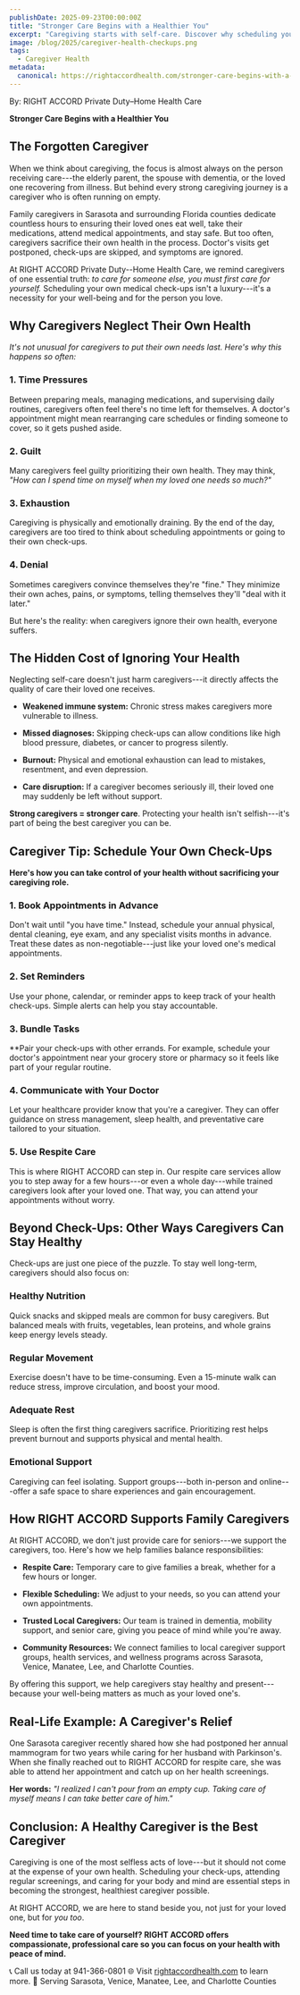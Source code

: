 ```yaml
---
publishDate: 2025-09-23T00:00:00Z
title: "Stronger Care Begins with a Healthier You"
excerpt: "Caregiving starts with self-care. Discover why scheduling your own check-ups is vital for providing the best care to loved ones."
image: /blog/2025/caregiver-health-checkups.png
tags:
  - Caregiver Health
metadata:
  canonical: https://rightaccordhealth.com/stronger-care-begins-with-a-healthier-you
---
```


By: RIGHT ACCORD Private Duty–Home Health Care


**Stronger Care Begins with a Healthier You**

## The Forgotten Caregiver

When we think about caregiving, the focus is almost always on the
person receiving care---the elderly parent, the spouse with dementia, or
the loved one recovering from illness. But behind every strong
caregiving journey is a caregiver who is often running on empty.

Family caregivers in Sarasota and surrounding Florida counties
dedicate countless hours to ensuring their loved ones eat well, take
their medications, attend medical appointments, and stay safe. But too
often, caregivers sacrifice their own health in the process. Doctor's
visits get postponed, check-ups are skipped, and symptoms are ignored.

At RIGHT ACCORD Private Duty--Home Health Care, we remind caregivers
of one essential truth: *to care for someone else, you must first care
for yourself.* Scheduling your own medical check-ups isn't a
luxury---it's a necessity for your well-being and for the person you
love.

## Why Caregivers Neglect Their Own Health

*It's not unusual for caregivers to put their own needs last. Here's
why this happens so often:*

### 1. Time Pressures

Between preparing meals, managing medications, and supervising daily
routines, caregivers often feel there's no time left for themselves. A
doctor's appointment might mean rearranging care schedules or finding
someone to cover, so it gets pushed aside.

### 2. Guilt

Many caregivers feel guilty prioritizing their own health. They may
think, *"How can I spend time on myself when my loved one needs so
much?"*

### 3. Exhaustion

Caregiving is physically and emotionally draining. By the end of the
day, caregivers are too tired to think about scheduling appointments or
going to their own check-ups.

### 4. Denial

Sometimes caregivers convince themselves they're "fine." They minimize
their own aches, pains, or symptoms, telling themselves they'll "deal
with it later."

But here's the reality: when caregivers ignore their own health,
everyone suffers.

## The Hidden Cost of Ignoring Your Health

Neglecting self-care doesn't just harm caregivers---it directly
affects the quality of care their loved one receives.

-   **Weakened immune system:** Chronic stress makes caregivers more vulnerable to illness.

-   **Missed diagnoses:** Skipping check-ups can allow conditions like
    high blood pressure, diabetes, or cancer to progress silently.

-   **Burnout:** Physical and emotional exhaustion can lead to mistakes,
    resentment, and even depression.

-   **Care disruption:** If a caregiver becomes seriously ill, their loved
    one may suddenly be left without support.

**Strong caregivers = stronger care**. Protecting your health isn't
selfish---it's part of being the best caregiver you can be.

## Caregiver Tip: Schedule Your Own Check-Ups

**Here's how you can take control of your health without sacrificing
your caregiving role.**

### 1. Book Appointments in Advance

Don't wait until "you have time." Instead, schedule your annual
physical, dental cleaning, eye exam, and any specialist visits months in
advance. Treat these dates as non-negotiable---just like your loved
one's medical appointments.

### 2. Set Reminders

Use your phone, calendar, or reminder apps to keep track of your
health check-ups. Simple alerts can help you stay accountable.

### 3. Bundle Tasks

**Pair your check-ups with other errands. For example, schedule your
doctor's appointment near your grocery store or pharmacy so it feels
like part of your regular routine.

### 4. Communicate with Your Doctor

Let your healthcare provider know that you're a caregiver. They can
offer guidance on stress management, sleep health, and preventative care
tailored to your situation.

### 5. Use Respite Care

This is where RIGHT ACCORD can step in. Our respite care services
allow you to step away for a few hours---or even a whole day---while
trained caregivers look after your loved one. That way, you can attend
your appointments without worry.

## Beyond Check-Ups: Other Ways Caregivers Can Stay Healthy

Check-ups are just one piece of the puzzle. To stay well long-term,
caregivers should also focus on:

### Healthy Nutrition

Quick snacks and skipped meals are common for busy caregivers. But
balanced meals with fruits, vegetables, lean proteins, and whole grains
keep energy levels steady.

### Regular Movement

Exercise doesn't have to be time-consuming. Even a 15-minute walk can
reduce stress, improve circulation, and boost your mood.

### Adequate Rest

Sleep is often the first thing caregivers sacrifice. Prioritizing rest
helps prevent burnout and supports physical and mental health.

### Emotional Support

Caregiving can feel isolating. Support groups---both in-person and
online---offer a safe space to share experiences and gain
encouragement.

## How RIGHT ACCORD Supports Family Caregivers

At RIGHT ACCORD, we don't just provide care for seniors---we support
the caregivers, too. Here's how we help families balance
responsibilities:

-   **Respite Care:** Temporary care to give families a break, whether for a few hours or longer.

-   **Flexible Scheduling:** We adjust to your needs, so you can attend your own appointments.

-   **Trusted Local Caregivers:** Our team is trained in dementia,
    mobility support, and senior care, giving you peace of mind while
    you're away.

-   **Community Resources:** We connect families to local caregiver
    support groups, health services, and wellness programs across
    Sarasota, Venice, Manatee, Lee, and Charlotte Counties.

By offering this support, we help caregivers stay healthy and
present---because your well-being matters as much as your loved one's.

## Real-Life Example: A Caregiver's Relief

One Sarasota caregiver recently shared how she had postponed her
annual mammogram for two years while caring for her husband with
Parkinson's. When she finally reached out to RIGHT ACCORD for respite
care, she was able to attend her appointment and catch up on her health
screenings.

**Her words:**
*"I realized I can't pour from an empty cup. Taking care of
myself means I can take better care of him."*

## Conclusion: A Healthy Caregiver is the Best Caregiver

Caregiving is one of the most selfless acts of love---but it should
not come at the expense of your own health. Scheduling your check-ups,
attending regular screenings, and caring for your body and mind are
essential steps in becoming the strongest, healthiest caregiver
possible.

At RIGHT ACCORD, we are here to stand beside you, not just for your
loved one, but for *you too*.

**Need time to take care of yourself? RIGHT ACCORD offers compassionate,
professional care so you can focus on your health with peace of mind.**

📞 Call us today at 941-366-0801
🌐 Visit [rightaccordhealth.com](https://rightaccordhealth.com) to learn more.
📍 Serving Sarasota, Venice, Manatee, Lee, and Charlotte Counties
